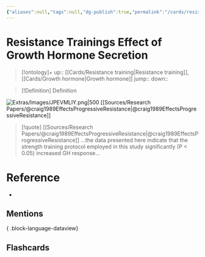 ```yaml
---
{"aliases":null,"tags":null,"dg-publish":true,"permalink":"/cards/resistance-trainings-effect-of-growth-hormone-secretion/","dgPassFrontmatter":true}
---
```


# Resistance Trainings Effect of Growth Hormone Secretion

> [!ontology]+
> up:: [[Cards/Resistance training\|Resistance training]], [[Cards/Growth hormone\|Growth hormone]]
> jump:: 
> down:: 

> [!Definition] Definition
> 

![Extras/Images/JPEVMLIY.png|500](/img/user/Extras/Images/JPEVMLIY.png)
[[Sources/Research Papers/@craig1989EffectsProgressiveResistance\|@craig1989EffectsProgressiveResistance]]

> [!quote] [[Sources/Research Papers/@craig1989EffectsProgressiveResistance\|@craig1989EffectsProgressiveResistance]]
> ...the data presented here indicate that the strength training protocol employed in this study significantly (P < 0.05) increased GH response...

# Reference
- 

## Mentions

{ .block-language-dataview}

## Flashcards

